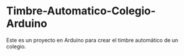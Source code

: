 # Timbre-Automatico-Colegio-Arduino
Este es un proyecto en Arduino para crear el timbre automático de un colegio.

